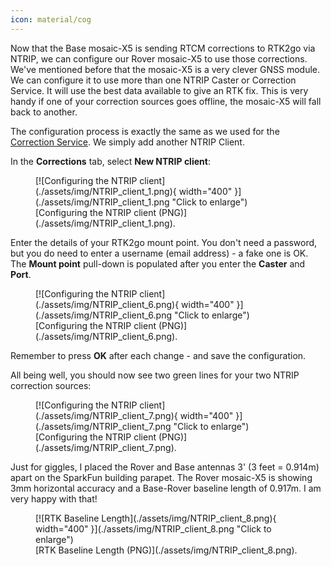 ```yaml
---
icon: material/cog
---
```


Now that the Base mosaic-X5 is sending RTCM corrections to RTK2go via NTRIP, we can configure our Rover mosaic-X5 to use those corrections. We've mentioned before that the mosaic-X5 is a very clever GNSS module. We can configure it to use more than one NTRIP Caster or Correction Service. It will use the best data available to give an RTK fix. This is very handy if one of your correction sources goes offline, the mosaic-X5 will fall back to another.

The configuration process is exactly the same as we used for the [Correction Service](correction_service.md). We simply add another NTRIP Client.

In the **Corrections** tab, select **New NTRIP client**:

<figure markdown>
[![Configuring the NTRIP client](./assets/img/NTRIP_client_1.png){ width="400" }](./assets/img/NTRIP_client_1.png "Click to enlarge")
<figcaption markdown>
[Configuring the NTRIP client (PNG)](./assets/img/NTRIP_client_1.png).
</figcaption>
</figure>

Enter the details of your RTK2go mount point. You don't need a password, but you do need to enter a username (email address) - a fake one is OK. The **Mount point** pull-down is populated after you enter the **Caster** and **Port**.

<figure markdown>
[![Configuring the NTRIP client](./assets/img/NTRIP_client_6.png){ width="400" }](./assets/img/NTRIP_client_6.png "Click to enlarge")
<figcaption markdown>
[Configuring the NTRIP client (PNG)](./assets/img/NTRIP_client_6.png).
</figcaption>
</figure>

Remember to press **OK** after each change - and save the configuration.

All being well, you should now see two green lines for your two NTRIP correction sources:

<figure markdown>
[![Configuring the NTRIP client](./assets/img/NTRIP_client_7.png){ width="400" }](./assets/img/NTRIP_client_7.png "Click to enlarge")
<figcaption markdown>
[Configuring the NTRIP client (PNG)](./assets/img/NTRIP_client_7.png).
</figcaption>
</figure>

Just for giggles, I placed the Rover and Base antennas 3' (3 feet = 0.914m) apart on the SparkFun building parapet. The Rover mosaic-X5 is showing 3mm horizontal accuracy and a Base-Rover baseline length of 0.917m. I am very happy with that!

<figure markdown>
[![RTK Baseline Length](./assets/img/NTRIP_client_8.png){ width="400" }](./assets/img/NTRIP_client_8.png "Click to enlarge")
<figcaption markdown>
[RTK Baseline Length (PNG)](./assets/img/NTRIP_client_8.png).
</figcaption>
</figure>

